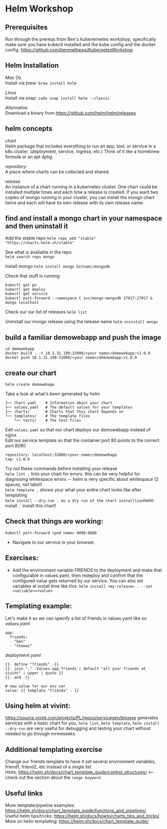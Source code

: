 # Helm Workshop

## Prerequisites

Run through the prereqs from Ben's kubenernetes workshop, specifically make sure you have kubectl installed and the kube config and the docker config. https://github.com/benmathews/KubernetesWorkshop

## Helm Installation

_Mac Os_  
Install via brew:
`brew install helm`

_Linux_  
Install via snap:
`sudo snap install helm --classic`

_Alternative_  
Download a binary from https://github.com/helm/helm/releases

## helm concepts

_chart_  
Helm package that includes everything to run an app, tool, or service in a k8s cluster. (deployment, service, ingress, etc.) Think of it like a homebrew formula or an apt dpkg.

_repository_  
A place where charts can be collected and shared.

_release_  
An instance of a chart running in a kubernetes cluster. One chart could be installed multiple times and each time a release is created. If you want two copies of mongo running in your cluster, you can install the mongo chart twice and each will have its own release with its own release name.

## find and install a mongo chart in your namespace and then uninstall it

Add the stable repo
`helm repo add "stable" "https://charts.helm.sh/stable"`

See what is available in the repo  
`helm search repo mongo`

Install mongo
`helm install mongo bitnami/mongodb`

Check that stuff is running

```
kubectl get po
kubectl get deploy
kubectl get service
kubectl port-forward --namespace t svc/mongo-mongodb 27017:27017 &
mongo localhost
```

Check our our list of releases
`helm list`

Uninstall our mongo release using the release name
`helm uninstall mongo`

## build a familiar demowebapp and push the image

```
cd demowebapp
docker build . -t 10.1.31.199:32000/<your name>/demowebapp:v1.0.0
docker push 10.1.31.199:32000/<your name>/demowebapp:v1.0.0
```

## create our chart

`helm create demowebapp`

Take a look at what's been generated by helm

```
├── Chart.yaml    # Information about your chart
├── values.yaml   # The default values for your templates
├── charts/       # Charts that this chart depends on
└── templates/    # The template files
    └── tests/    # The test files
```

Edit `values.yaml` so that our chart deploys our demowebapp instead of nginx  
Edit our service template so that the container port 80 points to the correct port 8080  

```
repository: localhost:32000/<your-name>/demowebapp
tag: v1.0.0
```

Try out these commands before installing your release  
`helm lint .` lints your chart for errors. this can be very helpful for diagnosing whitespace errors -- helm is very specific about whitespace (2 spaces, not tabs!)  
`helm template .` shows your what your entire chart looks like after templating  
`helm install --dry-run . do a dry run of the chart installtion`helm install <your-release-name> .` install this chart!

## Check that things are working:

`kubectl port-forward <pod name> 8090:8080`

- Navigate to our service in your browser.

## Exercises:

- Add the environment variable FRIENDS to the deployment and make that configurable in values.yaml, then redeploy and confirm that the configured value gets returned by our service. You can also set variables at install time like this: `helm install <my-release> . --set <variable>=<value>`

## Templating example:

Let's make it so we can specify a list of friends in values.yaml like so  
_values.yaml_

```
app:
  friends:
  - "ben"
  - "thomas"
```

_deployment.yaml_

```
{{- define "friends" -}}
{{- join "," .Values.app.friends | default "all your friends at vivint" | upper | quote }}
{{- end -}}

# new value for our env var
value: {{ template "friends" . }}
```
## Using helm at vivint:

https://source.vivint.com/projects/PL/repos/servicegen/browse generates services with a basic chart for you.
`helm lint`, `helm template`, `helm install --dry-run` are very useful for debugging and testing your chart without needed to go through mrmeseeks.

## Additional templating exercise
Change our friends template to have it set several environment variables, friend1, friend2, etc instead of a single list  
Hints: https://helm.sh/docs/chart_template_guide/control_structures/ <-- check out the section about the `range keyword`  

## Useful links
  
More template/pipeline examples: https://helm.sh/docs/chart_template_guide/functions_and_pipelines/  
Useful helm tips/tricks: https://helm.sh/docs/howto/charts_tips_and_tricks/  
More on helm templating: https://helm.sh/docs/chart_template_guide/

